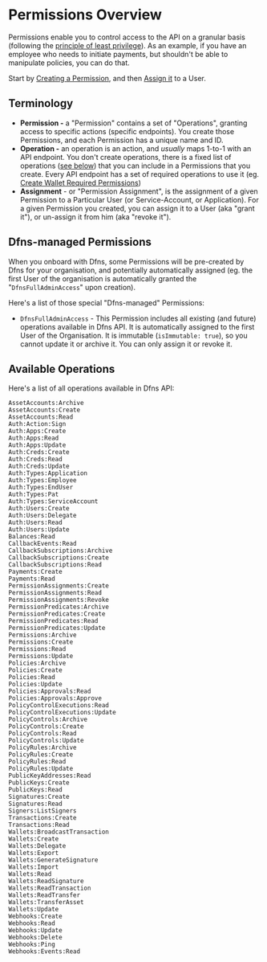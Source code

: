 # Permissions Overview

Permissions enable you to control access to the API on a granular basis (following the [principle of least privilege](https://en.wikipedia.org/wiki/Principle\_of\_least\_privilege)). As an example, if you have an employee who needs to initiate payments, but shouldn't be able to manipulate policies, you can do that.

Start by [Creating a Permission](permissions/createpermission.md), and then [Assign it](permissions/createassignment.md) to a User.

## Terminology

* **Permission -** a "Permission" contains a set of "Operations", granting access to specific actions (specific endpoints). You create those Permissions, and each Permission has a unique name and ID.
* **Operation -** an operation is an action, and _usually_ maps 1-to-1 with an API endpoint. You don't create operations, there is a fixed list of operations ([see below](permissions-overview.md#available-operations)) that you can include in a Permissions that you create. Every API endpoint has a set of required operations to use it (eg. [Create Wallet Required Permissions](../wallets/create-wallet/#required-permissions))
* **Assignment** - or "Permission Assignment", is the assignment of a given Permission to a Particular User (or Service-Account, or Application). For a given Permission you created, you can assign it to a User (aka "grant it"), or un-assign it from him (aka "revoke it").



## Dfns-managed Permissions

When you onboard with Dfns, some Permissions will be pre-created by Dfns for your organisation, and potentially automatically assigned (eg. the first User of the organisation is automatically granted the "`DfnsFullAdminAccess`" upon creation).

Here's a list of those special "Dfns-managed" Permissions:

* `DfnsFullAdminAccess` -  This Permission includes all existing (and future) operations available in Dfns API. It is automatically assigned to the first User of the Organisation. It is immutable (`isImmutable: true`), so you cannot update it or archive it. You can only assign it or revoke it.



## Available Operations

Here's a list of all operations available in Dfns API:

```
AssetAccounts:Archive
AssetAccounts:Create
AssetAccounts:Read
Auth:Action:Sign
Auth:Apps:Create
Auth:Apps:Read
Auth:Apps:Update
Auth:Creds:Create
Auth:Creds:Read
Auth:Creds:Update
Auth:Types:Application
Auth:Types:Employee
Auth:Types:EndUser
Auth:Types:Pat
Auth:Types:ServiceAccount
Auth:Users:Create
Auth:Users:Delegate
Auth:Users:Read
Auth:Users:Update
Balances:Read
CallbackEvents:Read
CallbackSubscriptions:Archive
CallbackSubscriptions:Create
CallbackSubscriptions:Read
Payments:Create
Payments:Read
PermissionAssignments:Create
PermissionAssignments:Read
PermissionAssignments:Revoke
PermissionPredicates:Archive
PermissionPredicates:Create
PermissionPredicates:Read
PermissionPredicates:Update
Permissions:Archive
Permissions:Create
Permissions:Read
Permissions:Update
Policies:Archive
Policies:Create
Policies:Read
Policies:Update
Policies:Approvals:Read
Policies:Approvals:Approve
PolicyControlExecutions:Read
PolicyControlExecutions:Update
PolicyControls:Archive
PolicyControls:Create
PolicyControls:Read
PolicyControls:Update
PolicyRules:Archive
PolicyRules:Create
PolicyRules:Read
PolicyRules:Update
PublicKeyAddresses:Read
PublicKeys:Create
PublicKeys:Read
Signatures:Create
Signatures:Read
Signers:ListSigners
Transactions:Create
Transactions:Read
Wallets:BroadcastTransaction
Wallets:Create
Wallets:Delegate
Wallets:Export
Wallets:GenerateSignature
Wallets:Import
Wallets:Read
Wallets:ReadSignature
Wallets:ReadTransaction
Wallets:ReadTransfer
Wallets:TransferAsset
Wallets:Update
Webhooks:Create
Webhooks:Read
Webhooks:Update
Webhooks:Delete
Webhooks:Ping
Webhooks:Events:Read
```

